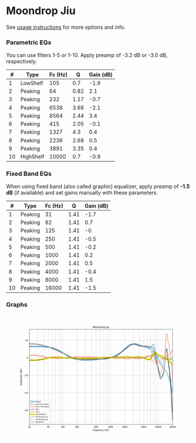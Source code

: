 # Moondrop Jiu
See [usage instructions](https://github.com/jaakkopasanen/AutoEq#usage) for more options and info.

### Parametric EQs
You can use filters 1-5 or 1-10. Apply preamp of -3.2 dB or -3.0 dB, respectively.

|   # | Type      |   Fc (Hz) |    Q |   Gain (dB) |
|-----|-----------|-----------|------|-------------|
|   1 | LowShelf  |       105 | 0.7  |        -1.9 |
|   2 | Peaking   |        64 | 0.82 |         2.1 |
|   3 | Peaking   |       232 | 1.17 |        -0.7 |
|   4 | Peaking   |      6538 | 3.66 |        -2.1 |
|   5 | Peaking   |      8564 | 2.44 |         3.4 |
|   6 | Peaking   |       415 | 2.05 |        -0.1 |
|   7 | Peaking   |      1327 | 4.3  |         0.4 |
|   8 | Peaking   |      2236 | 2.68 |         0.5 |
|   9 | Peaking   |      3891 | 3.35 |         0.4 |
|  10 | HighShelf |     10000 | 0.7  |        -0.9 |

### Fixed Band EQs
When using fixed band (also called graphic) equalizer, apply preamp of **-1.5 dB** (if available) and set gains manually with these parameters.

|   # | Type    |   Fc (Hz) |    Q |   Gain (dB) |
|-----|---------|-----------|------|-------------|
|   1 | Peaking |        31 | 1.41 |        -1.7 |
|   2 | Peaking |        62 | 1.41 |         0.7 |
|   3 | Peaking |       125 | 1.41 |        -0   |
|   4 | Peaking |       250 | 1.41 |        -0.5 |
|   5 | Peaking |       500 | 1.41 |        -0.2 |
|   6 | Peaking |      1000 | 1.41 |         0.2 |
|   7 | Peaking |      2000 | 1.41 |         0.5 |
|   8 | Peaking |      4000 | 1.41 |        -0.4 |
|   9 | Peaking |      8000 | 1.41 |         1.5 |
|  10 | Peaking |     16000 | 1.41 |        -1.5 |

### Graphs
![](./Moondrop%20Jiu.png)
